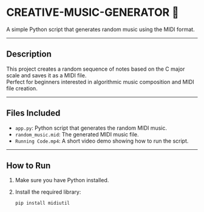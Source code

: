 # CREATIVE-MUSIC-GENERATOR 🎵

A simple Python script that generates random music using the MIDI format.

---

## Description

This project creates a random sequence of notes based on the C major scale and saves it as a MIDI file.  
Perfect for beginners interested in algorithmic music composition and MIDI file creation.

---

## Files Included

- `app.py`: Python script that generates the random MIDI music.
- `random_music.mid`: The generated MIDI music file.
- `Running Code.mp4`: A short video demo showing how to run the script.

---

## How to Run

1. Make sure you have Python installed.
2. Install the required library:

   ```bash
   pip install midiutil

